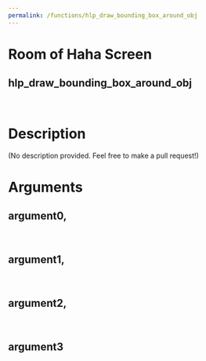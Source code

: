 ```yaml
---
permalink: /functions/hlp_draw_bounding_box_around_obj
---
```

# Room of Haha Screen  
## hlp_draw_bounding_box_around_obj  
&nbsp;  
# Description  
(No description provided. Feel free to make a pull request!) 
&nbsp;  
# Arguments
## argument0, 

&nbsp;  
## argument1, 

&nbsp;  
## argument2, 

&nbsp;  
## argument3

&nbsp;  


